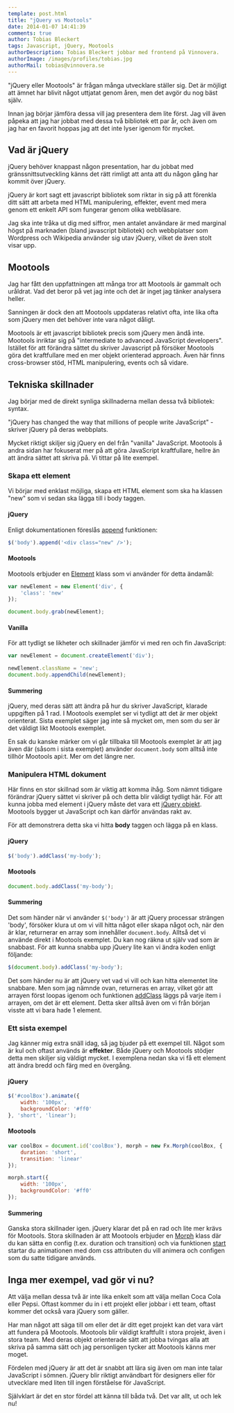 ```yaml
---
template: post.html
title: "jQuery vs Mootools"
date: 2014-01-07 14:41:39 
comments: true
author: Tobias Bleckert
tags: Javascript, jQuery, Mootools
authorDescription: Tobias Bleckert jobbar med frontend på Vinnovera.
authorImage: /images/profiles/tobias.jpg
authorMail: tobias@vinnovera.se
---
```


"jQuery eller Mootools" är frågan många utvecklare ställer sig. Det är möjligt att ämnet har blivit något uttjatat genom åren, men det avgör du nog bäst själv.

Innan jag börjar jämföra dessa vill jag presentera dem lite<!--more--> först. Jag vill även påpeka att jag har jobbat med dessa två bibliotek ett par år, och även om jag har en favorit hoppas jag att det inte lyser igenom för mycket.

## Vad är jQuery

jQuery behöver knappast någon presentation, har du jobbat med gränssnittsutveckling känns det rätt rimligt att anta att du någon gång har kommit över jQuery.

jQuery är kort sagt ett javascript bibliotek som riktar in sig på att förenkla ditt sätt att arbeta med HTML manipulering, effekter, event med mera genom ett enkelt API som fungerar genom olika webbläsare.

Jag ska inte tråka ut dig med siffror, men antalet användare är med marginal högst på marknaden (bland javascript bibliotek) och webbplatser som Wordpress och Wikipedia använder sig utav jQuery, vilket de även stolt visar upp.

## Mootools

Jag har fått den uppfattningen att många tror att Mootools är gammalt och uråldrat. Vad det beror på vet jag inte och det är inget jag tänker analysera heller.

Sanningen är dock den att Mootools uppdateras relativt ofta, inte lika ofta som jQuery men det behöver inte vara något dåligt.

Mootools är ett javascript bibliotek precis som jQuery men ändå inte. Mootools inriktar sig på "intermediate to advanced JavaScript developers". Istället för att förändra sättet du skriver Javascript på försöker Mootools göra det kraftfullare med en mer objekt orienterad approach. Även här finns cross-browser stöd, HTML manipulering, events och så vidare.

## Tekniska skillnader

Jag börjar med de direkt synliga skillnaderna mellan dessa två bibliotek: syntax.

"jQuery has changed the way that millions of people write JavaScript" - skriver jQuery på deras webbplats.

Mycket riktigt skiljer sig jQuery en del från "vanilla" JavaScript. Mootools å andra sidan har fokuserat mer på att göra JavaScript kraftfullare, hellre än att ändra sättet att skriva på. Vi tittar på lite exempel.

### Skapa ett element

Vi börjar med enklast möjliga, skapa ett HTML element som ska ha klassen "new" som vi sedan ska lägga till i body taggen.

#### jQuery

Enligt dokumentationen föreslås [append][0] funktionen:

```javascript
$('body').append('<div class="new" />');
```

#### Mootools

Mootools erbjuder en [Element][1] klass som vi använder för detta ändamål:

```javascript
var newElement = new Element('div', {
	'class': 'new'
});

document.body.grab(newElement);
```

#### Vanilla

För att tydligt se likheter och skillnader jämför vi med ren och fin JavaScript:

```javascript
var newElement = document.createElement('div');

newElement.className = 'new';
document.body.appendChild(newElement);
```

#### Summering

jQuery, med deras sätt att ändra på hur du skriver JavaScript, klarade uppgiften på 1 rad. I Mootools exemplet ser vi tydligt att det är mer objekt orienterat. Sista exemplet säger jag inte så mycket om, men som du ser är det väldigt likt Mootools exemplet.

En sak du kanske märker om vi går tillbaka till Mootools exemplet är att jag även där (såsom i sista exemplet) använder `document.body` som alltså inte tillhör Mootools api:t. Mer om det längre ner.

### Manipulera HTML dokument

Här finns en stor skillnad som är viktig att komma ihåg. Som nämnt tidigare förändrar jQuery sättet vi skriver på och detta blir väldigt tydligt här. För att kunna jobba med element i jQuery måste det vara ett [jQuery objekt][2]. Mootools bygger ut JavaScript och kan därför användas rakt av. 

För att demonstrera detta ska vi hitta __body__ taggen och lägga på en klass.

#### jQuery

```javascript
$('body').addClass('my-body');
```

#### Mootools

```javascript
document.body.addClass('my-body');
```

#### Summering

Det som händer när vi använder `$('body')` är att jQuery processar strängen 'body', försöker klura ut om vi vill hitta något eller skapa något och, när den är klar, returnerar en array som innehåller `document.body`. Alltså det vi använde direkt i Mootools exemplet. Du kan nog räkna ut själv vad som är snabbast. För att kunna snabba upp jQuery lite kan vi ändra koden enligt följande:

```javascript
$(document.body).addClass('my-body'); 
```

Det som händer nu är att jQuery vet vad vi vill och kan hitta elementet lite snabbare. Men som jag nämnde ovan, returneras en array, vilket gör att arrayen först loopas igenom och funktionen [addClass][3] läggs på varje item i arrayen, om det är ett element. Detta sker alltså även om vi från början visste att vi bara hade 1 element.

### Ett sista exempel

Jag känner mig extra snäll idag, så jag bjuder på ett exempel till. Något som är kul och oftast används är __effekter__. Både jQuery och Mootools stödjer detta men skiljer sig väldigt mycket. I exemplena nedan ska vi få ett element att ändra bredd och färg med en övergång.

#### jQuery

```javascript
$('#coolBox').animate({
	width: '100px', 
	backgroundColor: '#ff0'
}, 'short', 'linear');
```

#### Mootools

```javascript
var coolBox = document.id('coolBox'), morph = new Fx.Morph(coolBox, {
	duration: 'short',
	transition: 'linear'
});

morph.start({
	width: '100px',
	backgroundColor: '#ff0'
});
```

#### Summering

Ganska stora skillnader igen. jQuery klarar det på en rad och lite mer krävs för Mootools. Stora skillnaden är att Mootools erbjuder en [Morph][4] klass där du kan sätta en config (t.ex. duration och transition) och via funktionen [start][5] startar du animationen med dom css attributen du vill animera och configen som du satte tidigare används.

## Inga mer exempel, vad gör vi nu?

Att välja mellan dessa två är inte lika enkelt som att välja mellan Coca Cola eller Pepsi. Oftast kommer du in i ett projekt eller jobbar i ett team, oftast kommer det också vara jQuery som gäller.

Har man något att säga till om eller det är ditt eget projekt kan det vara värt att fundera på Mootools. Mootools blir väldigt kraftfullt i stora projekt, även i stora team. Med deras objekt orienterade sätt att jobba tvingas alla att skriva på samma sätt och jag personligen tycker att Mootools känns mer moget.

Fördelen med jQuery är att det är snabbt att lära sig även om man inte talar JavaScript i sömnen. jQuery blir riktigt användbart för designers eller för utvecklare med liten till ingen förståelse för JavaScript.

Självklart är det en stor fördel att känna till båda två. Det var allt, ut och lek nu!

[0]: http://api.jquery.com/append/
[1]: http://mootools.net/docs/core/Element/Element
[2]: http://api.jquery.com/jQuery/
[3]: http://api.jquery.com/addClass/
[4]: http://mootools.net/docs/core/Fx/Fx.Morph
[5]: http://mootools.net/docs/core/Fx/Fx.Morph#Fx-Morph:start